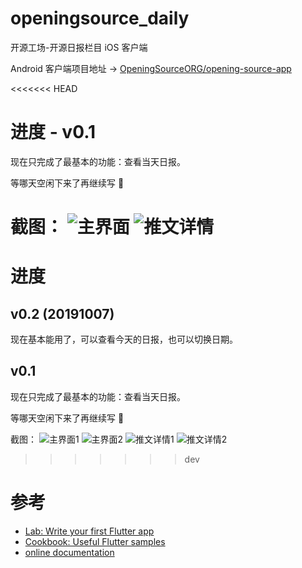 # openingsource_daily

开源工场-开源日报栏目 iOS 客户端

Android 客户端项目地址 -> [OpeningSourceORG/opening-source-app](https://github.com/OpeningSourceORG/opening-source-app)

<<<<<<< HEAD
# 进度 - v0.1

现在只完成了最基本的功能：查看当天日报。

等哪天空闲下来了再继续写 🤣

截图：
![主界面](https://i.loli.net/2019/04/13/5cb19af918e59.png)
![推文详情](https://i.loli.net/2019/04/13/5cb19afa55236.png)
=======
# 进度

## v0.2 (20191007)

现在基本能用了，可以查看今天的日报，也可以切换日期。

## v0.1

现在只完成了最基本的功能：查看当天日报。

等哪天空闲下来了再继续写 🤣

截图：
![主界面1](./DEMO/DEMO1.png)
![主界面2](./DEMO/DEMO2.png)
![推文详情1](./DEMO/DEMO3.png)
![推文详情2](./DEMO/DEMO4.png)
>>>>>>> dev

# 参考
- [Lab: Write your first Flutter app](https://flutter.io/docs/get-started/codelab)
- [Cookbook: Useful Flutter samples](https://flutter.io/docs/cookbook)
- [online documentation](https://flutter.io/docs)
